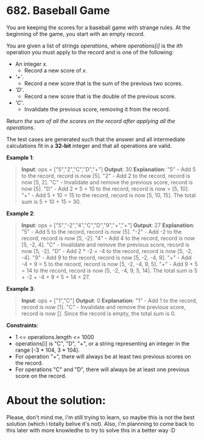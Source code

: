 # 682. Baseball Game

You are keeping the scores for a baseball game with strange rules. At the beginning of the game, you start with an empty record.

You are given a list of strings _operations_, where _operations[i]_ is the _ith_ operation you must apply to the record and is one of the following:

* An integer _x_.
    * Record a new score of _x_.
* _'+'_.
    * Record a new score that is the sum of the previous two scores.
* _'D'_.
    * Record a new score that is the double of the previous score.
* _'C'_.
    * Invalidate the previous score, removing it from the record.

Return _the sum of all the scores on the record after applying all the operations_.

The test cases are generated such that the answer and all intermediate calculations fit in a __32-bit__ integer and that all operations are valid.

 

__Example 1__:
> __Input__: ops = ["5","2","C","D","+"]
> __Output__: 30
> __Explanation__:
> "5" - Add 5 to the record, record is now [5].
> "2" - Add 2 to the record, record is now [5, 2].
> "C" - Invalidate and remove the previous score, record is now [5].
> "D" - Add 2 * 5 = 10 to the record, record is now > [5, 10].
> "+" - Add 5 + 10 = 15 to the record, record is now [5, 10, 15].
> The total sum is 5 + 10 + 15 = 30.

__Example 2__:
> __Input__: ops = ["5","-2","4","C","D","9","+","+"]
> __Output__: 27
> __Explanation__:
> "5" - Add 5 to the record, record is now [5].
> "-2" - Add -2 to the record, record is now [5, -2].
> "4" - Add 4 to the record, record is now [5, -2, 4].
> "C" - Invalidate and remove the previous score, record is now [5, -2].
> "D" - Add 2 * -2 = -4 to the record, record is now [5, -2, -4].
> "9" - Add 9 to the record, record is now [5, -2, -4, 9].
> "+" - Add -4 + 9 = 5 to the record, record is now [5, -2, -4, 9, 5].
> "+" - Add 9 + 5 = 14 to the record, record is now [5, -2, -4, 9, 5, 14].
> The total sum is 5 + -2 + -4 + 9 + 5 + 14 = 27.

__Example 3__:
> __Input__: ops = ["1","C"]
> __Output__: 0
> __Explanation__:
> "1" - Add 1 to the record, record is now [1].
> "C" - Invalidate and remove the previous score, record is now [].
> Since the record is empty, the total sum is 0.

 

__Constraints__:
- 1 <= operations.length <= 1000
- operations[i] is "C", "D", "+", or a string representing an integer in the range [-3 * 104, 3 * 104].
- For operation "+", there will always be at least two previous scores on the record.
- For operations "C" and "D", there will always be at least one previous score on the record.

# About the solution: 
Please, don't mind me, i'm still trying to learn, so maybe this is not the best solution (which i totally belive it's not). Also, i'm plannning to come back to this later with more knowledhe to try to solve this in a better way :D